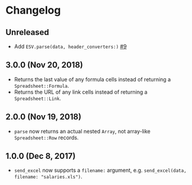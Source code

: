 # Changelog

## Unreleased

* Add `ESV.parse(data, header_converters:)` [#9]

[#9]: https://github.com/barsoom/excel-esv/pull/9

## 3.0.0 (Nov 20, 2018)

* Returns the last value of any formula cells instead of returning a `Spreadsheet::Formula`.
* Returns the URL of any link cells instead of returning a `Spreadsheet::Link`.

## 2.0.0 (Nov 19, 2018)

* `parse` now returns an actual nested `Array`, not array-like `Spreadsheet::Row` records.

## 1.0.0 (Dec 8, 2017)

* `send_excel` now supports a `filename:` argument, e.g. `send_excel(data, filename: "salaries.xls")`.
